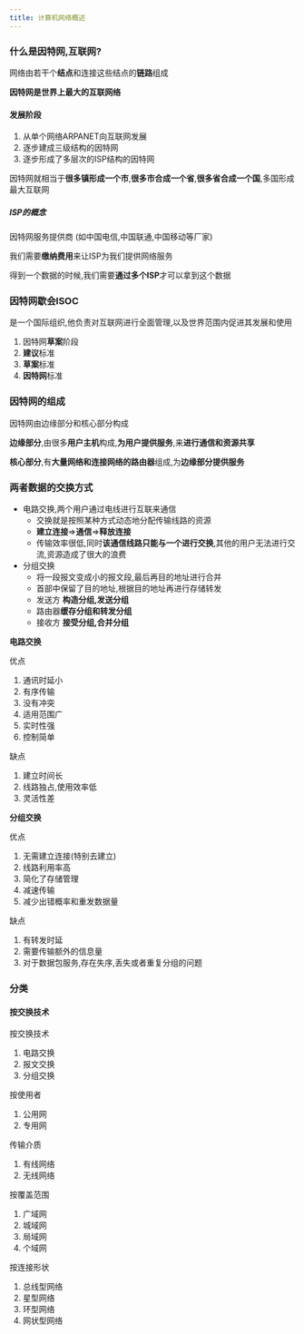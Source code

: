 ```yaml
---
title: 计算机网络概述
---
```


### 什么是因特网,互联网?

网络由若干个**结点**和连接这些结点的**链路**组成

**因特网是世界上最大的互联网络**

#### 发展阶段

1. 从单个网络ARPANET向互联网发展
2. 逐步建成三级结构的因特网
3. 逐步形成了多层次的ISP结构的因特网

因特网就相当于**很多镇形成一个市**,**很多市合成一个省**,**很多省合成一个国**,多国形成最大互联网

##### ISP的概念

因特网服务提供商 (如中国电信,中国联通,中国移动等厂家)

我们需要**缴纳费用**来让ISP为我们提供网络服务

得到一个数据的时候,我们需要**通过多个ISP**才可以拿到这个数据

### 因特网歇会ISOC

是一个国际组织,他负责对互联网进行全面管理,以及世界范围内促进其发展和使用

1. 因特网**草案**阶段
2. **建议**标准
3. **草案**标准
4. **因特网**标准

### 因特网的组成

因特网由边缘部分和核心部分构成

**边缘部分**,由很多**用户主机**构成,**为用户提供服务**,来**进行通信和资源共享**

**核心部分**,有**大量网络和连接网络的路由器**组成,为**边缘部分提供服务**

### 两者数据的交换方式

- 电路交换,两个用户通过电线进行互联来通信
  - 交换就是按照某种方式动态地分配传输线路的资源
  - **建立连接**=>**通信**=>**释放连接**
  - 传输效率很低,同时**该通信线路只能与一个进行交换**,其他的用户无法进行交流,资源造成了很大的浪费
- 分组交换
  - 将一段报文变成小的报文段,最后再目的地址进行合并
  - 首部中保留了目的地址,根据目的地址再进行存储转发
  - 发送方 **构造分组,发送分组**
  - 路由器**缓存分组和转发分组** 
  - 接收方 **接受分组,合并分组**

**电路交换**

优点

1. 通讯时延小
2. 有序传输
3. 没有冲突
4. 适用范围广
5. 实时性强
6. 控制简单

缺点

1. 建立时间长
2. 线路独占,使用效率低
3. 灵活性差

**分组交换**

优点

1. 无需建立连接(特别去建立)
2. 线路利用率高
3. 简化了存储管理
4. 减速传输
5. 减少出错概率和重发数据量

缺点

1. 有转发时延
2. 需要传输额外的信息量
3. 对于数据包服务,存在失序,丢失或者重复分组的问题

### 分类

#### 按交换技术

按交换技术

1. 电路交换
2. 报文交换
3. 分组交换

按使用者

1. 公用网 
2. 专用网

传输介质

1. 有线网络
2. 无线网络

按覆盖范围

1. 广域网
2. 城域网
3. 局域网
4. 个域网

按连接形状

1. 总线型网络
2. 星型网络
3. 环型网络
4. 网状型网络
